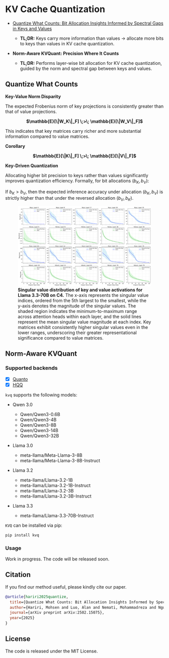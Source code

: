 # KV Cache Quantization


- [Quantize What Counts: Bit Allocation Insights Informed by Spectral Gaps in Keys and Values](https://arxiv.org/abs/2502.15075v2)  
  - **TL;DR:** Keys carry more information than values → allocate more bits to keys than values in KV cache quantization.

- **Norm-Aware KVQuant: Precision Where It Counts**  
  - **TL;DR:** Performs layer-wise bit allocation for KV cache quantization, guided by the norm and spectral gap between keys and values.


## Quantize What Counts

**Key-Value Norm Disparity** 

The expected Frobenius norm of key projections is consistently greater than that of value projections.


<p align="center">
  <strong>$\mathbb{E}[\|W_K\|_F] \;>\; \mathbb{E}[\|W_V\|_F]$</strong>
</p>

This indicates that key matrices carry richer and more substantial information compared to value matrices.

**Corollary**
<p align="center"> <strong>$\mathbb{E}[\|K\|_F] \;>\; \mathbb{E}[\|V\|_F]$</strong> </p>


**Key-Driven Quantization**

Allocating higher bit precision to keys rather than values significantly improves quantization efficiency. Formally, for bit allocations $(b_K, b_V)$:

If $b_K > b_V$, then the expected inference accuracy under allocation $(b_K, b_V)$ is strictly higher than that under the reversed allocation $(b_V, b_K)$.

<figure>
  <img src="Llama3.3-70B-it_5_to_end.png" alt="Singular value distribution of key and value activations for Llama 3.3-70B on C4." />
  <figcaption>
    <strong>Singular value distribution of key and value activations for Llama 3.3-70B on C4.</strong>  
    The x-axis represents the singular value indices, ordered from the 5th largest to the smallest, while the y-axis denotes the magnitude of the singular values. The shaded region indicates the minimum-to-maximum range across attention heads within each layer, and the solid lines represent the mean singular value magnitude at each index. Key matrices exhibit consistently higher singular values even in the lower ranges, underscoring their greater representational significance compared to value matrices.
  </figcaption>
</figure>

## Norm-Aware KVQuant


### Supported backends

- [x] [Quanto](https://github.com/huggingface/optimum-quanto)
- [x] [HQQ](https://mobiusml.github.io/hqq_blog/)

`kvq` supports the following models:


- Qwen 3.0
  - Qwen/Qwen3-0.6B
  - Qwen/Qwen3-4B
  - Qwen/Qwen3-8B
  - Qwen/Qwen3-14B
  - Qwen/Qwen3-32B

- Llama 3.0
  - meta-llama/Meta-Llama-3-8B
  - meta-llama/Meta-Llama-3-8B-Instruct
- Llama 3.2
  - meta-llama/Llama-3.2-1B
  - meta-llama/Llama-3.2-1B-Instruct
  - meta-llama/Llama-3.2-3B
  - meta-llama/Llama-3.2-3B-Instruct
- Llama 3.3
  - meta-llama/Llama-3.3-70B-Instruct


`KVQ` can be installed via pip:

```bash
pip install kvq
```

### Usage




Work in progress. The code will be released soon.



## Citation

If you find our method useful, please kindly cite our paper.

```bibtex
@article{hariri2025quantize,
  title={Quantize What Counts: Bit Allocation Insights Informed by Spectral Gaps in Keys and Values},
  author={Hariri, Mohsen and Luo, Alan and Nemati, Mohammadreza and Nguyen, Lam and Zhong, Shaochen and Wang, Qifan and Hu, Xia and Han, Xiaotian and Chaudhary, Vipin},
  journal={arXiv preprint arXiv:2502.15075},
  year={2025}
}

```

## License
The code is released under the MIT License.


